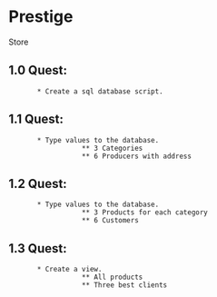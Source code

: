 # Prestige
Store


## 1.0 Quest:
           * Create a sql database script.

## 1.1 Quest:
           * Type values to the database.
                      ** 3 Categories
                      ** 6 Producers with address
                      
## 1.2 Quest:
           * Type values to the database.
                      ** 3 Products for each category
                      ** 6 Customers
                      
## 1.3 Quest:
           * Create a view.
                      ** All products
                      ** Three best clients
            
